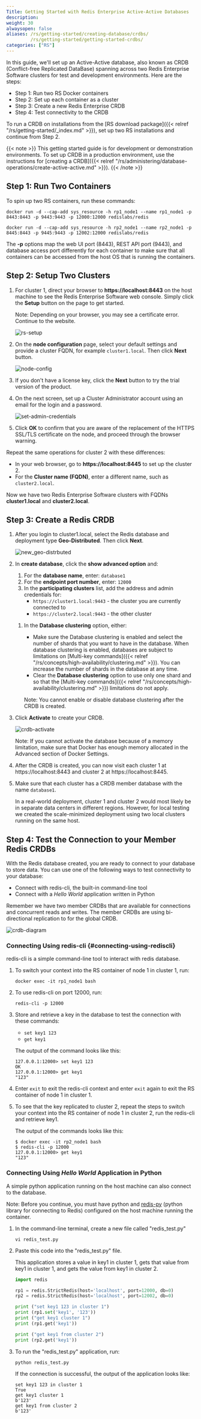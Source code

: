 ```yaml
---
Title: Getting Started with Redis Enterprise Active-Active Databases
description:
weight: 30
alwaysopen: false
aliases: /rs/getting-started/creating-database/crdbs/
         /rs/getting-started/getting-started-crdbs/
categories: ["RS"]
---
```

In this guide, we'll set up an Active-Active database, also known as CRDB (Conflict-free
Replicated DataBase) spanning across two Redis Enterprise Software
clusters for test and development environments. Here are the steps:

- Step 1: Run two RS Docker containers
- Step 2: Set up each container as a cluster
- Step 3: Create a new Redis Enterprise CRDB
- Step 4: Test connectivity to the CRDB

To run a CRDB on installations from the [RS download package]({{< relref "/rs/getting-started/_index.md" >}}),
set up two RS installations and continue from Step 2.

{{< note >}}
This getting started guide is for development or demonstration environments.
To set up CRDB in a production environment, use the instructions for
[creating a CRDB]({{< relref "/rs/administering/database-operations/create-active-active.md" >}}).
{{< /note >}}

## Step 1: Run Two Containers

To spin up two RS containers, run these commands:

```src
docker run -d --cap-add sys_resource -h rp1_node1 --name rp1_node1 -p 8443:8443 -p 9443:9443 -p 12000:12000 redislabs/redis
```

```src
docker run -d --cap-add sys_resource -h rp2_node1 --name rp2_node1 -p 8445:8443 -p 9445:9443 -p 12002:12000 redislabs/redis
```

The **-p** options map the web UI port (8443), REST API port (9443), and
database access port differently for each container to make sure that all
containers can be accessed from the host OS that is running the containers.

## Step 2: Setup Two Clusters

1. For cluster 1, direct your browser to **https://localhost:8443** on the
host machine to see the Redis Enterprise Software web console. Simply
click the **Setup** button on the page to get started.

    Note: Depending on your browser, you may see a certificate error. Continue to
    the website.

    ![rs-setup](/images/rs/rs-setup.png)

1. On the **node configuration** page, select your default settings and
provide a cluster FQDN, for example `cluster1.local`. Then click
**Next** button.

    ![node-config](/images/rs/node-config.png)

1. If you don't have a license key, click the **Next** button to try the
trial version of the product.

1. On the next screen, set up a Cluster Administrator account using an
email for the login and a password.

    ![set-admin-credentials](/images/rs/set-admin-credentials.png)

1. Click **OK** to confirm that you are aware of the replacement of the HTTPS SSL/TLS
    certificate on the node, and proceed through the browser warning.

Repeat the same operations for cluster 2 with these differences:

- In your web browser, go to **https://localhost:8445** to
    set up the cluster 2.
- For the **Cluster name (FQDN)**, enter a different name, such as `cluster2.local`.

Now we have two Redis Enterprise Software clusters with FQDNs
**cluster1.local** and **cluster2.local**.

## Step 3: Create a Redis CRDB

1. After you login to cluster1.local, select the Redis database and deployment type
**Geo-Distributed**. Then click **Next**.

    ![new_geo-distrbuted](/images/rs/new_geo-distrbuted.png?width=600&height=608)

1. In **create database**, click the **show advanced option** and:

    1. For the **database name**, enter: `database1`
    1. For the **endpoint port number**, enter: `12000`
    1. In the **participating clusters** list, add the address and admin credentials for:
        - `https://cluster1.local:9443` - the cluster you are currently connected to
        - `https://cluster2.local:9443` - the other cluster
    <!-- Also in create-crdb.md -->
    1. In the **Database clustering** option, either:

        - Make sure the Database clustering is enabled and select the number of shards
        that you want to have in the database. When database clustering is enabled,
        databases are subject to limitations on [Multi-key commands]({{< relref "/rs/concepts/high-availability/clustering.md" >}}).
        You can increase the number of shards in the database at any time.
        - Clear the **Database clustering** option to use only one shard and so
        that the [Multi-key commands]({{< relref "/rs/concepts/high-availability/clustering.md" >}})
        limitations do not apply.

        Note: You cannot enable or disable database clustering after the CRDB is created.

1. Click **Activate** to create your CRDB.

    ![crdb-activate](/images/rs/crdb-activate.png)

    <!-- Also in getting-started-docker.md -->
    Note: If you cannot activate the database because of a memory limitation,
    make sure that Docker has enough memory allocated in the Advanced section
    of Docker Settings.

1. After the CRDB is created, you can now visit each cluster 1 at
https://localhost:8443 and cluster 2 at https://localhost:8445.

1. Make sure that each cluster has a CRDB member database with the name `database1`.

    In a real-world deployment, cluster 1 and cluster 2 would most likely be
    in separate data centers in different regions. However, for
    local testing we created the scale-minimized deployment using two
    local clusters running on the same host.

<!-- Also in getting-started-crdbs.md -->
## Step 4: Test the Connection to your Member Redis CRDBs

With the Redis database created, you are ready to connect to your
database to store data. You can use one of the following ways to test
connectivity to your database:

- Connect with redis-cli, the built-in command-line tool
- Connect with a _Hello World_ application written in Python

Remember we have two member CRDBs that are available for connections and
concurrent reads and writes. The member CRDBs are using bi-directional
replication to for the global CRDB.

![crdb-diagram](/images/rs/crdb-diagram.png)

### Connecting Using redis-cli {#connecting-using-rediscli}

redis-cli is a simple command-line tool to interact with redis database.

1. To switch your context into the RS container of node 1 in cluster 1, run:

    ```src
    docker exec -it rp1_node1 bash
    ```

1. To use redis-cli on port 12000, run:

    ```src
    redis-cli -p 12000
    ```

1. Store and retrieve a key in the database to test the connection with these
    commands:

    - `set key1 123`
    - `get key1`

    The output of the command looks like this:

    ```src
    127.0.0.1:12000> set key1 123
    OK
    127.0.0.1:12000> get key1
    "123"
    ```

1. Enter `exit` to exit the redis-cli context and enter `exit` again to exit the
   RS container of node 1 in cluster 1.
1. To see that the key replicated to cluster 2, repeat the steps to switch your
   context into the RS container of node 1 in cluster 2, run the redis-cli and
   retrieve key1.

    The output of the commands looks like this:

    ```src
    $ docker exec -it rp2_node1 bash
    $ redis-cli -p 12000
    127.0.0.1:12000> get key1
    "123"
    ```

### Connecting Using _Hello World_ Application in Python

A simple python application running on the host machine can also connect
to the database.

Note: Before you continue, you must have python and
[redis-py](https://github.com/andymccurdy/redis-py#installation)
(python library for connecting to Redis) configured on the host machine
running the container.

1. In the command-line terminal, create a new file called "redis_test.py"

    ```src
    vi redis_test.py
    ```

1. Paste this code into the "redis_test.py" file.

    This application stores a value in key1 in cluster 1, gets that value from
    key1 in cluster 1, and gets the value from key1 in cluster 2.

    ```py
    import redis

    rp1 = redis.StrictRedis(host='localhost', port=12000, db=0)
    rp2 = redis.StrictRedis(host='localhost', port=12002, db=0)

    print ("set key1 123 in cluster 1")
    print (rp1.set('key1', '123'))
    print ("get key1 cluster 1")
    print (rp1.get('key1'))

    print ("get key1 from cluster 2")
    print (rp2.get('key1'))
    ```

1. To run the "redis_test.py" application, run:

    ```src
    python redis_test.py
    ```

    If the connection is successful, the output of the application looks like:

    ```src
    set key1 123 in cluster 1
    True
    get key1 cluster 1
    b'123'
    get key1 from cluster 2
    b'123'
    ```
